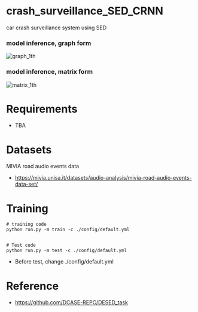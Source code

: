 # crash_surveillance_SED_CRNN
car crash surveillance system using SED


### model inference, graph form
![graph_1th](https://user-images.githubusercontent.com/96871530/187600403-cddcba9d-652c-4231-9aa2-24b89daa3492.jpg)

### model inference, matrix form
![matrix_1th](https://user-images.githubusercontent.com/96871530/187600411-f9e1d3a0-8388-4157-baa8-f0dbe814c949.jpg)


# Requirements

- TBA



# Datasets
MIVIA road audio events data 
- https://mivia.unisa.it/datasets/audio-analysis/mivia-road-audio-events-data-set/

# Training
```
# training code
python run.py -m train -c ./config/default.yml


# Test code
python run.py -m test -c ./config/default.yml 
```

- Before test, change ./config/default.yml


# Reference
- https://github.com/DCASE-REPO/DESED_task
